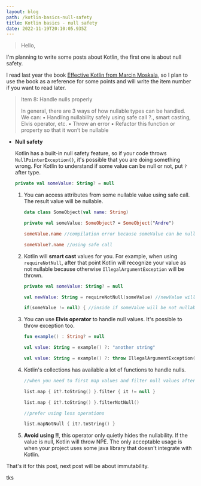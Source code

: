 ```yaml
---
layout: blog
path: /kotlin-basics-null-safety
title: Kotlin basics - null safety
date: 2022-11-19T20:10:05.935Z
---
```

> H﻿ello,

I﻿'m planning to write some posts about Kotlin, the first one is about null safety.

I﻿ read last year the book [Effective Kotlin from Marcin Moskala](https://leanpub.com/effectivekotlin), so I plan to use the book as a reference for some points and will write the item number if you want to read later.

> Item 8: Handle nulls properly
>
> In general, there are 3 ways of how nullable types can be handled.
> We can:
> • Handling nullability safely using safe call ?., smart casting,
> Elvis operator, etc.
> • Throw an error
> • Refactor this function or property so that it won’t be nullable

* **Null safety**

  K﻿otlin has a built-in null safety feature, so if your code throws `NullPointerException()`, it's possible that you are doing something wrong. For Kotlin to understand if some value can be null or not, put `?` after type.

  ```kotlin
  private val someValue: String? = null
  ```

  1. Y﻿ou can access attributes from some nullable value using safe call. The result value will be nullable.

     ```kotlin
     data class SomeObject(val name: String)

     private val someValue: SomeObject? = SomeObject("Andre")

     someValue.name //compilation error because someValue can be null

     someValue?.name //using safe call
     ```
  2. K﻿otlin will **smart cast** values for you. For example, when using `requireNotNull`, after that point Kotlin will recognize your value as not nullable because otherwise `IllegalArgumentException` will be thrown.

     ```kotlin
     private val someValue: String? = null

     val newValue: String = requireNotNull(someValue) //newValue will be not nullable

     if(someValue != null) { //inside if someValue will be not nullable } 
     ```
  3. You can use **Elvis operator** to handle null values. It's possible to throw exception too.

     ```kotlin
     fun example() : String? = null

     val value: String = example() ?: "another string"

     val value: String = example() ?: throw IllegalArgumentException("error")
     ```
  4. Kotlin's collections has available a lot of functions to handle nulls. 

     ```kotlin
     //when you need to first map values and filter null values after.

     list.map { it?.toString() }.filter { it != null } 

     list.map { it?.toString() }.filterNotNull()

     //prefer using less operations

     list.mapNotNull { it?.toString() } 
     ```
  5. **A﻿void using !!**, this operator only quietly hides the nullability. If the value is null, Kotlin will throw NPE. The only acceptable usage is when your project uses some java library that doesn't integrate with Kotlin.


That's it for this post, next post will be about immutability.

t﻿ks